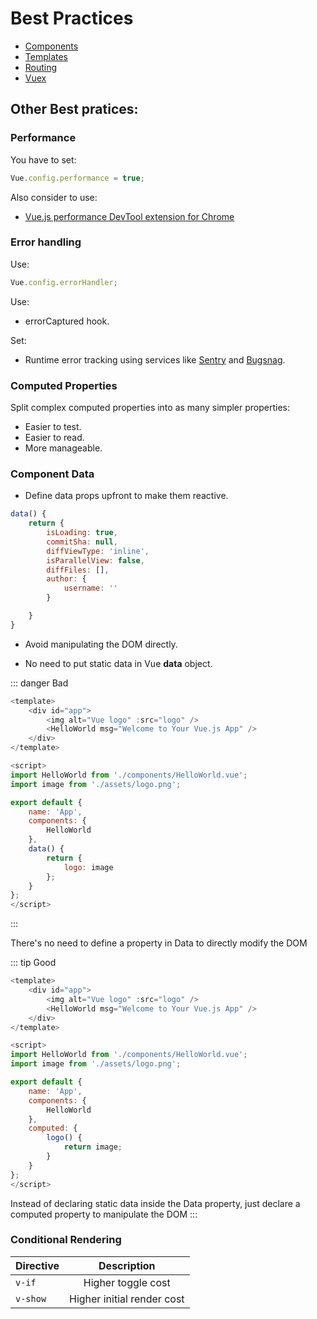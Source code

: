 # Best Practices

- [Components](/best-practices/components/components/)
- [Templates](/best-practices/templates/templates/)
- [Routing](/best-practices/routing/routing/)
- [Vuex](/best-practices/vuex/vuex/)

## Other Best pratices:

### Performance

You have to set:

```js
Vue.config.performance = true;
```

Also consider to use:

- [Vue.js performance DevTool extension for Chrome](https://chrome.google.com/webstore/detail/vue-performance-devtool/koljilikekcjfeecjefimopfffhkjbne?hl=en)

### Error handling

Use:

```js
Vue.config.errorHandler;
```

Use:

- errorCaptured hook.

Set:

- Runtime error tracking using services like [Sentry](https://sentry.io/welcome/) and [Bugsnag](https://www.bugsnag.com/).

### Computed Properties

Split complex computed properties into as many simpler properties:

- Easier to test.
- Easier to read.
- More manageable.

### Component Data

- Define data props upfront to make them reactive.

```js
data() {
	return {
		isLoading: true,
		commitSha: null,
		diffViewType: 'inline',
		isParallelView: false,
		diffFiles: [],
		author: {
			username: ''
		}

	}
}

```

- Avoid manipulating the DOM directly.

- No need to put static data in Vue **data** object.

::: danger Bad

```js
<template>
	<div id="app">
		<img alt="Vue logo" :src="logo" />
		<HelloWorld msg="Welcome to Your Vue.js App" />
	</div>
</template>

<script>
import HelloWorld from './components/HelloWorld.vue';
import image from './assets/logo.png';

export default {
	name: 'App',
	components: {
		HelloWorld
	},
	data() {
		return {
			logo: image
		};
	}
};
</script>
```

:::

There's no need to define a property in Data to directly modify the DOM

::: tip Good

```js
<template>
	<div id="app">
		<img alt="Vue logo" :src="logo" />
		<HelloWorld msg="Welcome to Your Vue.js App" />
	</div>
</template>

<script>
import HelloWorld from './components/HelloWorld.vue';
import image from './assets/logo.png';

export default {
	name: 'App',
	components: {
		HelloWorld
	},
	computed: {
		logo() {
			return image;
		}
	}
};
</script>
```

Instead of declaring static data inside the Data property, just declare a computed property to manipulate the DOM
:::

### Conditional Rendering

| Directive |        Description         |
| --------- | :------------------------: |
| `v-if`    |     Higher toggle cost     |
| `v-show`  | Higher initial render cost |
